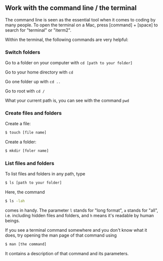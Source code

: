 ## Work with the command line / the terminal

The command line is seen as the essential tool when it comes to coding by many people. To open the terminal on a Mac, press \[command\] + \[space\] to search for "terminal" or "iterm2".

Within the terminal, the following commands are very helpful:

### Switch folders

Go to a folder on your computer with `cd [path to your folder]`

Go to your home directory with `cd`

Go one folder up with `cd ..`

Go to root with `cd /`

What your current path is, you can see with the command `pwd`

### Create files and folders

Create a file:
```bash
$ touch [file name]
```

Create a folder:
```bash
$ mkdir [foler name]
```

### List files and folders
To list files and folders in any path, type
```bash
$ ls [path to your folder]
```

Here, the command
```bash
$ ls -lah
```
comes in handy. The parameter `l` stands for "long format", `a` stands for "all", i.e. including hidden files and folders, and `h` means it's readable by human beings.

If you see a terminal command somewhere and you don't know what it does, try opening the man page of that command using
```bash
$ man [the command]
```
It contains a description of that command and its parameters.